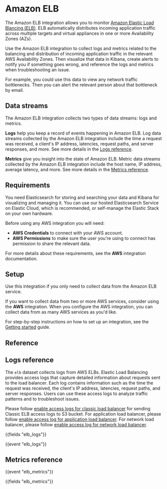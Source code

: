 # Amazon ELB 

The Amazon ELB integration allows you to monitor [Amazon Elastic Load Blancing (ELB)](https://aws.amazon.com/elasticloadbalancing/).
ELB automatically distributes incoming application traffic across multiple targets and virtual appliances in one or more Availability Zones (AZs).

Use the Amazon ELB integration to collect logs and metrics related to the balancing and distribution of incoming application traffic in the relevant AWS Availability Zones. Then visualize that data in Kibana, create alerts to notify you if something goes wrong, and reference the logs and metrics when troubleshooting an issue.

For example, you could use this data to view any network traffic bottlenecks. Then you can alert the relevant person about that bottleneck by email.

## Data streams
The Amazon ELB integration collects two types of data streams: logs and metrics.

**Logs** help you keep a record of events happening in Amazon ELB.
Log data streams collected by the Amazon ELB integration include the time a request was received, a client's IP address, latencies, request paths, and server responses, and more. See more details in the [Logs reference](#logs-reference).

**Metrics** give you insight into the state of Amazon ELB.
Metric data streams collected by the Amazon ELB integration include the host name, IP address, average latency, and more. See more details in the [Metrics reference](#metrics-reference).

## Requirements
You need Elasticsearch for storing and searching your data and Kibana for visualizing and managing it.
You can use our hosted Elasticsearch Service on Elastic Cloud, which is recommended, or self-manage the Elastic Stack on your own hardware.

Before using any AWS integration you will need:

 * **AWS Credentials** to connect with your AWS account.
 * **AWS Permissions** to make sure the user you're using to connect has permission to share the relevant data.

For more details about these requirements, see the **AWS** integration documentation.

## Setup 
Use this integration if you only need to collect data from the Amazon ELB service.

If you want to collect data from two or more AWS services, consider using the **AWS** integration.
When you configure the AWS integration, you can collect data from as many AWS services as you'd like.

For step-by-step instructions on how to set up an integration, see the
[Getting started](https://www.elastic.co/guide/en/welcome-to-elastic/current/getting-started-observability.html) guide.

## Reference 

## Logs reference 

The `elb` dataset collects logs from AWS ELBs. Elastic Load Balancing provides 
access logs that capture detailed information about requests sent to the load 
balancer. Each log contains information such as the time the request was 
received, the client's IP address, latencies, request paths, and server 
responses. Users can use these access logs to analyze traffic patterns and to 
troubleshoot issues.

Please follow [enable access logs for classic load balancer](https://docs.aws.amazon.com/elasticloadbalancing/latest/classic/enable-access-logs.html)
for sending Classic ELB access logs to S3 bucket.
For application load balancer, please follow [enable access log for application load balancer](https://docs.aws.amazon.com/elasticloadbalancing/latest/application/load-balancer-access-logs.html#enable-access-logging).
For network load balancer, please follow [enable access log for network load balancer](https://docs.aws.amazon.com/elasticloadbalancing/latest//network/load-balancer-access-logs.html).

{{fields "elb_logs"}}

{{event "elb_logs"}} 

## Metrics reference 

{{event "elb_metrics"}}

{{fields "elb_metrics"}}
